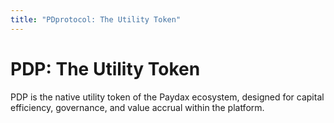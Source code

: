 ```yaml
---
title: "PDprotocol: The Utility Token"
---
```


PDP: The Utility Token
======================

PDP is the native utility token of the Paydax ecosystem, designed for capital efficiency, governance, and value accrual within the platform.
